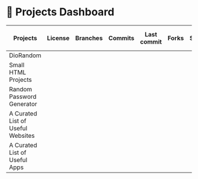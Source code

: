 # 📁 Projects Dashboard

| Projects                          | License | Branches | Commits | Last commit | Forks | Stars | Watchers | Contributors | Issues | Open issues | % of open issues | Closed issues | PRs | Open PRs | Closed PRs | Merged PRs |
|-----------------------------------|---------|----------|---------|-------------|-------|-------|----------|--------------|--------|-------------|------------------|---------------|-----|----------|------------|------------|
| DioRandom                         |         |          |         |             |       |       |          |              |        |             |                  |               |     |          |            |            |
| Small HTML Projects               |         |          |         |             |       |       |          |              |        |             |                  |               |     |          |            |            |
| Random Password Generator         |         |          |         |             |       |       |          |              |        |             |                  |               |     |          |            |            |
| A Curated List of Useful Websites |         |          |         |             |       |       |          |              |        |             |                  |               |     |          |            |            |
| A Curated List of Useful Apps     |         |          |         |             |       |       |          |              |        |             |                  |               |     |          |            |            |
